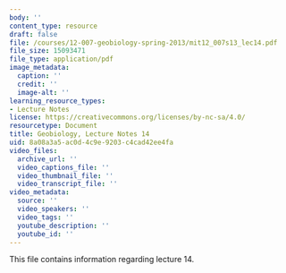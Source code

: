 ```yaml
---
body: ''
content_type: resource
draft: false
file: /courses/12-007-geobiology-spring-2013/mit12_007s13_lec14.pdf
file_size: 15093471
file_type: application/pdf
image_metadata:
  caption: ''
  credit: ''
  image-alt: ''
learning_resource_types:
- Lecture Notes
license: https://creativecommons.org/licenses/by-nc-sa/4.0/
resourcetype: Document
title: Geobiology, Lecture Notes 14
uid: 8a08a3a5-ac0d-4c9e-9203-c4cad42ee4fa
video_files:
  archive_url: ''
  video_captions_file: ''
  video_thumbnail_file: ''
  video_transcript_file: ''
video_metadata:
  source: ''
  video_speakers: ''
  video_tags: ''
  youtube_description: ''
  youtube_id: ''
---
```

This file contains information regarding lecture 14.
